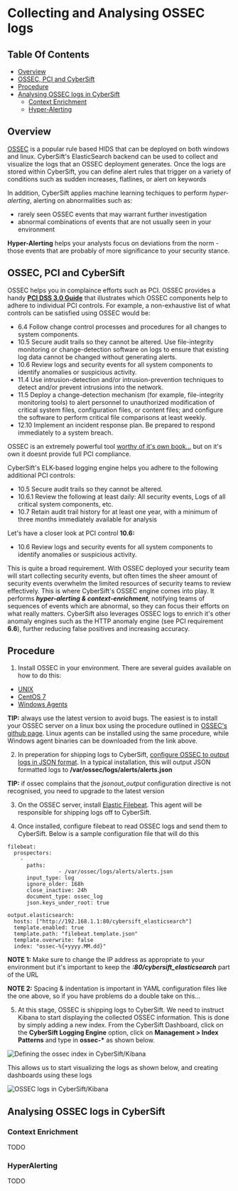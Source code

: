 # Collecting and Analysing OSSEC logs

## Table Of Contents
* [Overview](https://github.com/CyberSift/CyberSift_Documentation/blob/master/Collection%20Guides/ossec_collection.md#overview)
* [OSSEC, PCI and CyberSift](https://github.com/CyberSift/CyberSift_Documentation/blob/master/Collection%20Guides/ossec_collection.md#ossec-pci-and-cybersift)
* [Procedure](https://github.com/CyberSift/CyberSift_Documentation/blob/master/Collection%20Guides/ossec_collection.md#procedure)
* [Analysing OSSEC logs in CyberSift](https://github.com/CyberSift/CyberSift_Documentation/blob/master/Collection%20Guides/ossec_collection.md#analysing-ossec-logs-in-cybersift)
    * [Context Enrichment](https://github.com/CyberSift/CyberSift_Documentation/blob/master/Collection%20Guides/ossec_collection.md#context-enrichment)
    * [Hyper-Alerting](https://github.com/CyberSift/CyberSift_Documentation/blob/master/Collection%20Guides/ossec_collection.md#hyperalerting)

## Overview

[OSSEC](http://ossec.github.io/) is a popular rule based HIDS that can be deployed on both windows and linux. CyberSift's ElasticSearch backend can be used to collect and visualize the logs that an OSSEC deployment generates. Once the logs are stored within CyberSift, you can define alert rules that trigger on a variety of conditions such as sudden increases, flatlines, or alert on keywords

In addition, CyberSift applies machine learning techiques to perform *hyper-alerting*, alerting on abnormalities such as:
* rarely seen OSSEC events that may warrant further investigation
* abnormal combinations of events that are not usually seen in your environment

**Hyper-Alerting** helps your analysts focus on deviations from the norm - those events that are probably of more significance to your security stance.

## OSSEC, PCI and CyberSift

OSSEC helps you in complaince efforts such as PCI. OSSEC provides a handy **[PCI DSS 3.0 Guide](https://goo.gl/KHsZ5S)** that illustrates which OSSEC components help to adhere to individual PCI controls. For example, a non-exhaustive list of what controls can be satisfied using OSSEC would be:

   * 6.4 Follow change control processes and procedures for all changes to system components.
   * 10.5 Secure audit trails so they cannot be altered. Use file-integrity monitoring or change-detection software on logs to ensure that existing log data cannot be changed without generating alerts.
   * 10.6 Review logs and security events for all system components to identify anomalies or suspicious activity.
   * 11.4 Use intrusion-detection and/or intrusion-prevention techniques to detect and/or prevent intrusions into the network.
   * 11.5 Deploy a change-detection mechanism (for example, file-integrity monitoring tools) to alert personnel to unauthorized modification of critical system files, configuration files, or content files; and configure the software to perform critical file comparisons at least weekly.
   * 12.10 Implement an incident response plan. Be prepared to respond immediately to a system breach.

OSSEC is an extremely powerful tool [worthy of it's own book...](https://www.amazon.com/Instant-Host-based-Intrusion-Detection-System/dp/1782167641/) but on it's own it doesnt provide full PCI compliance. 

CyberSift's ELK-based logging engine helps you adhere to the following additional PCI controls:

* 10.5 Secure audit trails so they cannot be altered.
* 10.6.1 Review the following at least daily: All security events, Logs of all critical system components, etc.
* 10.7 Retain audit trail history for at least one year, with a minimum of three months immediately available for analysis

Let's have a closer look at PCI control **10.6:**
* 10.6 Review logs and security events for all system components to identify anomalies or suspicious activity.

This is quite a broad requirement. With OSSEC deployed your security team will start collecting security events, but often times the sheer amount of security events overwhelm the limited resources of security teams to review effectively. This is where CyberSift's OSSEC engine comes into play. It performs ***hyper-alerting & context-enrichment***, notifying teams of sequences of events which are abnormal, so they can focus their efforts on what really matters. CyberSift also leverages OSSEC logs to enrich it's other anomaly engines such as the HTTP anomaly engine (see PCI requirement **6.6**), further reducing false positives and increasing accuracy.

## Procedure

1. Install OSSEC in your environment.
There are several guides available on how to do this:
  * [UNIX](https://github.com/ossec/ossec-hids)
  * [CentOS 7](https://www.vultr.com/docs/how-to-install-ossec-hids-on-a-centos-7-server)
  * [Windows Agents](http://ossec.github.io/downloads.html)
  
**TIP:** always use the latest version to avoid bugs. The easiest is to install your OSSEC server on a linux box using the procedure outlined in [OSSEC's github page](https://github.com/ossec/ossec-hids). Linux agents can be installed using the same procedure, while Windows agent binaries can be downloaded from the link above.

2. In preperation for shipping logs to CyberSift, [configure OSSEC to output logs in JSON format](http://ossec-docs.readthedocs.io/en/latest/manual/output/json-alert-log-output.html#enabling-json-output). In a typical installation, this will output JSON formatted logs to **/var/ossec/logs/alerts/alerts.json**

**TIP:** if ossec complains that the *jsonout_output* configuration directive is not recognised, you need to upgrade to the latest version

3. On the OSSEC server, install [Elastic Filebeat](https://www.elastic.co/products/beats/filebeat). This agent will be responsible for shipping logs off to CyberSift. 

4. Once installed, configure filebeat to read OSSEC logs and send them to CyberSift. Below is a sample configuration file that will do this

```
filebeat:
  prospectors:
    -
      paths:
                - /var/ossec/logs/alerts/alerts.json
      input_type: log
      ignore_older: 168h
      close_inactive: 24h
      document_type: ossec_log
      json.keys_under_root: true  

output.elasticsearch:
  hosts: ["http://192.168.1.1:80/cybersift_elasticsearch"]
  template.enabled: true
  template.path: "filebeat.template.json"
  template.overwrite: false
  index: "ossec-%{+yyyy.MM.dd}" 
```

**NOTE 1:** Make sure to change the IP address as appropriate to your environment but it's important to keep the ***:80/cybersift_elasticsearch*** part of the URL

**NOTE 2:** Spacing & indentation is important in YAML configuration files like the one above, so if you have problems do a double take on this...

5. At this stage, OSSEC is shipping logs to CyberSift. We need to instruct Kibana to start displaying the collected OSSEC information. 
This is done by simply adding a new index. From the CyberSift Dashboard, click on the **CyberSift Logging Engine** option, click on **Management > Index Patterns** and type in **ossec-\*** as shown below.

![Defining the ossec index in CyberSift/Kibana](https://docs.google.com/drawings/d/1ieNOkhT6g6wFKp8A7HtsyaMnRg4z8_mEw7xEuw6DLEA/pub?w=596&h=544)

This allows us to start visualizing the logs as shown below, and creating dashboards using these logs

![OSSEC logs in CyberSift/Kibana](https://docs.google.com/drawings/d/13kHPKOayCxIrWfqcOYIHpUKXtleAnlntlc1xuQS6GFw/pub?w=941&h=329)


## Analysing OSSEC logs in CyberSift

### Context Enrichment

TODO

### HyperAlerting

TODO
